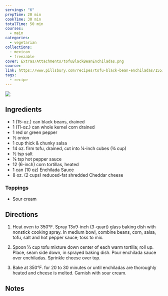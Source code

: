 ```yaml
---
servings: "6"
prepTime: 20 min
cookTime: 30 min
totalTime: 50 min
courses:
  - main
categories:
  - vegetarian
collections:
  - mexican
  - freezable
cover: Extras/Attachments/tofuBlackBeanEnchiladas.png
source:
link: https://www.pillsbury.com/recipes/tofu-black-bean-enchiladas/1557d4a3-ac9a-4609-bdcf-dc79578dc079
tags:
  - recipe
---
```


![](Extras/Attachments/tofuBlackBeanEnchiladas.png)


## Ingredients

- 1 (15-oz.) can black beans, drained
- 1 (11-oz.) can whole kernel corn drained
- 1 red or green pepper
- ½ onion
- 1 cup thick & chunky salsa
- 14 oz. firm tofu, drained, cut into ¼-inch cubes (¾ cup)
- ½ tsp salt
- ⅛ tsp hot pepper sauce
- 12 (6-inch) corn tortillas, heated
- 1 can (10 oz) Enchilada Sauce
- 8 oz. (2 cups) reduced-fat shredded Cheddar cheese

### Toppings

- Sour cream


## Directions

1. Heat oven to 350°F. Spray 13x9-inch (3-quart) glass baking dish with nonstick cooking spray. In medium bowl, combine beans, corn, salsa, tofu, salt and hot pepper sauce; toss to mix.

2. Spoon ⅓ cup tofu mixture down center of each warm tortilla; roll up. Place, seam side down, in sprayed baking dish. Pour enchilada sauce over enchiladas. Sprinkle cheese over top.

3. Bake at 350°F. for 20 to 30 minutes or until enchiladas are thoroughly heated and cheese is melted. Garnish with sour cream.


## Notes